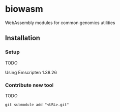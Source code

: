 # biowasm
WebAssembly modules for common genomics utilities


## Installation

### Setup

  TODO

Using Emscripten 1.38.26


### Contribute new tool

  TODO

```
git submodule add "<URL>.git"
```
